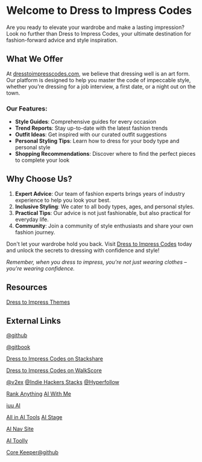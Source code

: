 # Welcome to Dress to Impress Codes

Are you ready to elevate your wardrobe and make a lasting impression? Look no further than Dress to Impress Codes, your ultimate destination for fashion-forward advice and style inspiration.

## What We Offer

At [dresstoimpresscodes.com](https://dresstoimpresscodes.com), we believe that dressing well is an art form. Our platform is designed to help you master the code of impeccable style, whether you're dressing for a job interview, a first date, or a night out on the town.

### Our Features:

- **Style Guides**: Comprehensive guides for every occasion
- **Trend Reports**: Stay up-to-date with the latest fashion trends
- **Outfit Ideas**: Get inspired with our curated outfit suggestions
- **Personal Styling Tips**: Learn how to dress for your body type and personal style
- **Shopping Recommendations**: Discover where to find the perfect pieces to complete your look

## Why Choose Us?

1. **Expert Advice**: Our team of fashion experts brings years of industry experience to help you look your best.
2. **Inclusive Styling**: We cater to all body types, ages, and personal styles.
3. **Practical Tips**: Our advice is not just fashionable, but also practical for everyday life.
4. **Community**: Join a community of style enthusiasts and share your own fashion journey.

Don't let your wardrobe hold you back. Visit [Dress to Impress Codes](https://dresstoimpresscodes.com) today and unlock the secrets to dressing with confidence and style!

*Remember, when you dress to impress, you're not just wearing clothes – you're wearing confidence.*

## Resources

[Dress to Impress Themes](https://dresstoimpresscodes.com/themes)

## External Links

[@github](https://github.com/musik/dresstoimpresscodes-docs)

[@gitbook](https://dresss-organization.gitbook.io/dress-to-ipress-resources)

[Dress to Impress Codes on Stackshare](https://stackshare.io/musik)

[Dress to Impress Codes on WalkScore](https://www.walkscore.com/people/269287944774/muzik)

[@v2ex](https://www.v2ex.com/member/muzikel)
[@Indie Hackers Stacks](https://indiehackerstacks.com/muzik)
[@Hyperfollow](https://hyperfollow.com/dresstoimpress)

[Rank Anything](https://www.rankanything.online/reviews/dress-to-impress-codes-8Clraqz6Wg)
[AI With Me](https://aiwith.me/tools/dresstoimpresscodes-com/)

[iuu AI](https://iuu.ai/tool/dress-to-impress-codes)


[All in AI Tools](https://allinai.tools/tools/Dress-To-Impress-Codes-(New-DTI-Codes-2024))
[AI Stage](https://aistage.net/tool/dress-to-impress-codes)

[AI Nav Site](https://navs.site/en/ai/dress-to-impress-codes)

[AI Toolly](https://aitoolly.com/product/dress-to-impress-codes-new-dti-codes-2024)


[Core Keeper@github](https://github.com/corekeeperfans/corekeeper.info)

